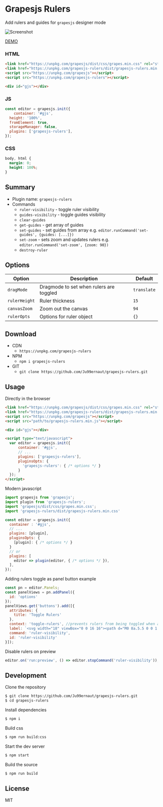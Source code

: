 # Grapesjs Rulers

Add rulers and guides for `grapesjs` designer mode

![Screenshot](https://i.imgur.com/3UA8t1E.png)

[DEMO](https://codepen.io/ju99ernaut/pen/NWNEWpV)

### HTML
```html
<link href="https://unpkg.com/grapesjs/dist/css/grapes.min.css" rel="stylesheet">
<link href="https://unpkg.com/grapesjs-rulers/dist/grapesjs-rulers.min.css" rel="stylesheet">
<script src="https://unpkg.com/grapesjs"></script>
<script src="https://unpkg.com/grapesjs-rulers"></script>

<div id="gjs"></div>
```

### JS
```js
const editor = grapesjs.init({
	container: '#gjs',
  height: '100%',
  fromElement: true,
  storageManager: false,
  plugins: ['grapesjs-rulers'],
});
```

### CSS
```css
body, html {
  margin: 0;
  height: 100%;
}
```


## Summary

* Plugin name: `grapesjs-rulers`
* Commands
    * `ruler-visibility` - toggle ruler visibility
    * `guides-visibility` - toggle guides visibility
    * `clear-guides`
    * `get-guides` - get array of guides
    * `set-guides` - set guides from array e.g. `editor.runCommand('set-guides', {guides: [...]})`
    * `set-zoom` - sets zoom and updates rulers e.g. `editor.runCommand('set-zoom', {zoom: 90})`
    * `destroy-ruler`


## Options

| Option | Description | Default |
|-|-|-
| `dragMode` | Dragmode to set when rulers are toggled | `translate` |
| `rulerHeight` | Ruler thickness | `15` |
| `canvasZoom` | Zoom out the canvas | `94` |
| `rulerOpts` | Options for ruler object | `{}` |



## Download

* CDN
  * `https://unpkg.com/grapesjs-rulers`
* NPM
  * `npm i grapesjs-rulers`
* GIT
  * `git clone https://github.com/Ju99ernaut/grapesjs-rulers.git`



## Usage

Directly in the browser
```html
<link href="https://unpkg.com/grapesjs/dist/css/grapes.min.css" rel="stylesheet"/>
<link href="https://unpkg.com/grapesjs-rulers/dist/grapesjs-rulers.min.css" rel="stylesheet">
<script src="https://unpkg.com/grapesjs"></script>
<script src="path/to/grapesjs-rulers.min.js"></script>

<div id="gjs"></div>

<script type="text/javascript">
  var editor = grapesjs.init({
      container: '#gjs',
      // ...
      plugins: ['grapesjs-rulers'],
      pluginsOpts: {
        'grapesjs-rulers': { /* options */ }
      }
  });
</script>
```

Modern javascript
```js
import grapesjs from 'grapesjs';
import plugin from 'grapesjs-rulers';
import 'grapesjs/dist/css/grapes.min.css';
import 'grapesjs-rulers/dist/grapesjs-rulers.min.css'

const editor = grapesjs.init({
  container : '#gjs',
  // ...
  plugins: [plugin],
  pluginsOpts: {
    [plugin]: { /* options */ }
  }
  // or
  plugins: [
    editor => plugin(editor, { /* options */ }),
  ],
});
```

Adding rulers toggle as panel button example
```js
const pn = editor.Panels;
const panelViews = pn.addPanel({
  id: 'options'
});
panelViews.get('buttons').add([{
  attributes: {
    title: 'Toggle Rulers'
  },
  context: 'toggle-rulers', //prevents rulers from being toggled when another views-panel button is clicked 
  label: `<svg width="18" viewBox="0 0 16 16"><path d="M0 8a.5.5 0 0 1 .5-.5h15a.5.5 0 0 1 0 1H.5A.5.5 0 0 1 0 8z"/><path d="M4 3h8a1 1 0 0 1 1 1v2.5h1V4a2 2 0 0 0-2-2H4a2 2 0 0 0-2 2v2.5h1V4a1 1 0 0 1 1-1zM3 9.5H2V12a2 2 0 0 0 2 2h8a2 2 0 0 0 2-2V9.5h-1V12a1 1 0 0 1-1 1H4a1 1 0 0 1-1-1V9.5z"/></svg>`,
  command: 'ruler-visibility',
  id: 'ruler-visibility'
}]);
```

Disable rulers on preview
```js
editor.on('run:preview', () => editor.stopCommand('ruler-visibility'));
```

## Development

Clone the repository

```sh
$ git clone https://github.com/Ju99ernaut/grapesjs-rulers.git
$ cd grapesjs-rulers
```

Install dependencies

```sh
$ npm i
```

Build css

```sh
$ npm run build:css
```

Start the dev server

```sh
$ npm start
```

Build the source

```sh
$ npm run build
```



## License

MIT
